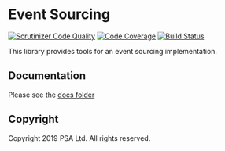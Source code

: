# Event Sourcing

[![Scrutinizer Code Quality](https://scrutinizer-ci.com/g/World-Architects/event-sourcing/badges/quality-score.png?b=master&s=f2ff1c59bed4eae0fd4795da471bcb38a06cb453)](https://scrutinizer-ci.com/g/World-Architects/event-sourcing/?branch=master)
[![Code Coverage](https://scrutinizer-ci.com/g/World-Architects/event-sourcing/badges/coverage.png?b=master&s=de38bdfbf8e6c052af203814564c5e19447d7e8c)](https://scrutinizer-ci.com/g/World-Architects/event-sourcing/?branch=master)
[![Build Status](https://scrutinizer-ci.com/g/World-Architects/event-sourcing/badges/build.png?b=master&s=becdf285e3dd06c23fef5911157c946349c893d8)](https://scrutinizer-ci.com/g/World-Architects/event-sourcing/build-status/master)

This library provides tools for an event sourcing implementation.

## Documentation

Please see the [docs folder](../docs/index.md)

## Copyright

Copyright 2019 PSA Ltd. All rights reserved.

